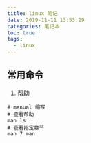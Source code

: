 ```yaml
---
title: linux 笔记
date: 2019-11-11 13:53:29
categories: 笔记本
toc: true
tags:
  - linux
---
```


## 常用命令

1. 帮助

```shell
# manual 缩写
# 查看帮助
man ls
# 查看指定章节
man 7 man
```
